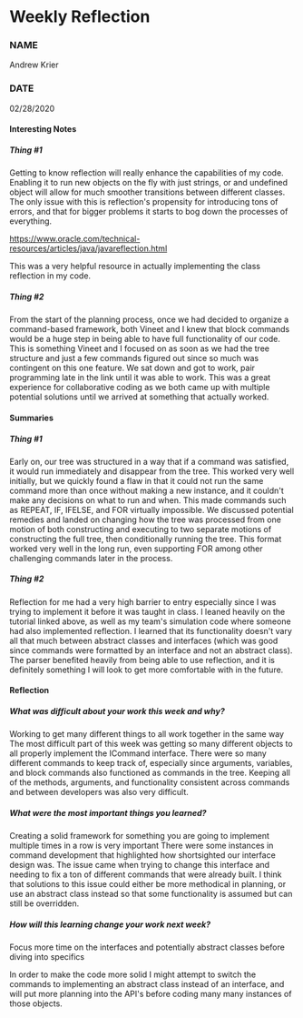 # Weekly Reflection
### NAME
Andrew Krier
### DATE
02/28/2020
#### Interesting Notes

##### Thing #1
Getting to know reflection will really enhance the capabilities of my code. Enabling it to run new objects on the fly 
with just strings, or and undefined object will allow for much smoother transitions between different classes. The only
issue with this is reflection's propensity for introducing tons of errors, and that for bigger problems it starts to bog
down the processes of everything.

https://www.oracle.com/technical-resources/articles/java/javareflection.html

This was a very helpful resource in actually implementing the class reflection in my code.
##### Thing #2
From the start of the planning process, once we had decided to organize a command-based framework, both Vineet and I 
knew that block commands would be a huge step in being able to have full functionality of our code. This is something 
Vineet and I focused on as soon as we had the tree structure and just a few commands figured out since so much was 
contingent on this one feature. We sat down and got to work, pair programming late in the link until it was able to work.
This was a great experience for collaborative coding as we both came up with multiple potential solutions until we arrived
at something that actually worked.

#### Summaries

##### Thing #1
Early on, our tree was structured in a way that if a command was satisfied, it would run immediately and disappear from 
the tree. This worked very well initially, but we quickly found a flaw in that it could not run the same command more
than once without making a new instance, and it couldn't make any decisions on what to run and when. This made commands 
such as REPEAT, IF, IFELSE, and FOR virtually impossible. We discussed potential remedies and landed on changing how the 
tree was processed from one motion of both constructing and executing to two separate motions of constructing the full 
tree, then conditionally running the tree. This format worked very well in the long run, even supporting FOR among other
challenging commands later in the process.

##### Thing #2
Reflection for me had a very high barrier to entry especially since I was trying to implement it before it was taught in
class. I leaned heavily on the tutorial linked above, as well as my team's simulation code where someone had also 
implemented reflection. I learned that its functionality doesn't vary all that much between abstract classes and 
interfaces (which was good since commands were formatted by an interface and not an abstract class). The parser benefited
heavily from being able to use reflection, and it is definitely something I will look to get more comfortable with in 
the future.

#### Reflection

##### What was difficult about your work this week and why?
Working to get many different things to all work together in the same way
The most difficult part of this week was getting so many different objects to all properly implement the ICommand 
interface. There were so many different commands to keep track of, especially since arguments, variables, and block 
commands also functioned as commands in the tree. Keeping all of the methods, arguments, and functionality consistent
across commands and between developers was also very difficult.

##### What were the most important things you learned?
Creating a solid framework for something you are going to implement multiple times in a row is very important
There were some instances in command development that highlighted how shortsighted our interface design was. The issue
came when trying to change this interface and needing to fix a ton of different commands that were already built. I think
that solutions to this issue could either be more methodical in planning, or use an abstract class instead so that some 
functionality is assumed but can still be overridden.

##### How will this learning change your work next week?
Focus more time on the interfaces and potentially abstract classes before diving into specifics

In order to make the code more solid I might attempt to switch the commands to implementing an abstract class instead of 
an interface, and will put more planning into the API's before coding many many instances of those objects.